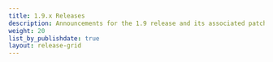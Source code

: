 ```yaml
---
title: 1.9.x Releases
description: Announcements for the 1.9 release and its associated patch releases.
weight: 20
list_by_publishdate: true
layout: release-grid
---
```


